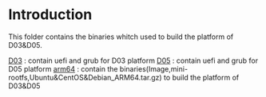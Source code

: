 # Introduction
This folder contains the binaries whitch used to build the platform of D03&D05.

[D03](ftp://117.78.41.188/releases/5.0/linux/binary/D03/)    : contain uefi and grub for D03 platform
[D05](ftp://117.78.41.188/releases/5.0/linux/binary/D05/)    : contain uefi and grub for D05 platform
[arm64](ftp://117.78.41.188/releases/5.0/linux/binary/arm64) : contain the binaries(Image,mini-rootfs,Ubuntu&CentOS&Debian_ARM64.tar.gz) to build the platform of D03&D05  

